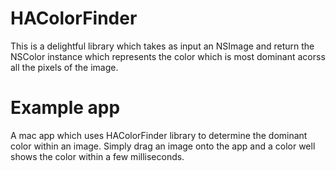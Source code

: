 # HAColorFinder
This is a delightful library which takes as input an NSImage and return the NSColor instance which represents the color which is most dominant acorss all the pixels of the image.

# Example app
A mac app which uses HAColorFinder library to determine the dominant color within an image. Simply drag an image onto the app and a color well shows the color within a few milliseconds.

